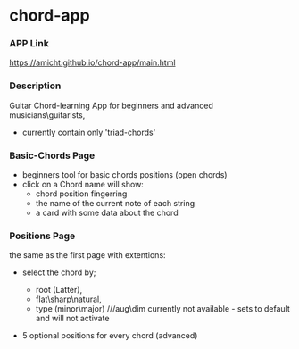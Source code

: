 # chord-app

### APP Link
https://amicht.github.io/chord-app/main.html


### Description
Guitar Chord-learning App for beginners and advanced musicians\guitarists, 
- currently contain only 'triad-chords'


### Basic-Chords Page
- beginners tool for basic chords positions (open chords)
- click on a Chord name will show: 
  - chord position fingerring
  - the name of the current note of each string
  - a card with some data about the chord


### Positions Page
the same as the first page with extentions:

- select the chord by; 
  - root (Latter), 
  - flat\sharp\natural, 
  - type (minor\major) ///aug\dim currently not available - sets to default and will not activate

- 5 optional positions for every chord (advanced)
